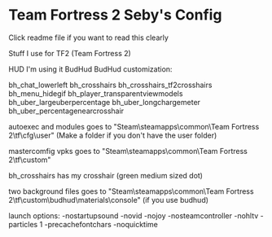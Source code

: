 # Team Fortress 2 Seby's Config
Click readme file if you want to read this clearly

Stuff I use for TF2 (Team Fortress 2)


HUD I'm using it BudHud
BudHud customization:

bh_chat_lowerleft
bh_crosshairs
bh_crosshairs_tf2crosshairs
bh_menu_hidegif
bh_player_transparentviewmodels
bh_uber_largeuberpercentage
bh_uber_longchargemeter
bh_uber_percentagenearcrosshair


autoexec and modules goes to "Steam\steamapps\common\Team Fortress 2\tf\cfg\user" (Make a folder if you don't have the user folder)

mastercomfig vpks goes to "Steam\steamapps\common\Team Fortress 2\tf\custom"

bh_crosshairs has my crosshair (green medium sized dot)

two background files goes to "Steam\steamapps\common\Team Fortress 2\tf\custom\budhud\materials\console" (if you use budhud)

launch options: -nostartupsound -novid -nojoy -nosteamcontroller -nohltv -particles 1 -precachefontchars -noquicktime
